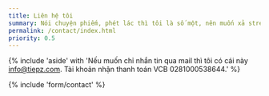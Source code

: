 ```yaml
---
title: Liên hệ tôi
summary: Nói chuyện phiếm, phét lác thì tôi là số một, nên muốn xả stress thì cứ làm quen, nhưng tùy bữa, có bữa có việc làm ăn kiếm sống thì tôi chả chém gió được.
permalink: /contact/index.html
priority: 0.5
---
```

{% include 'aside' with 'Nếu muốn chỉ nhắn tin qua mail thì tôi có cái này <info@tiepz.com>. Tài khoản nhận thanh toán VCB 0281000538644.'
%}

{% include 'form/contact' %}
